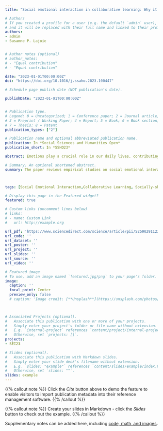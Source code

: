 ```yaml
---
title: "Social emotional interaction in collaborative learning: Why it matters and how can we measure it?"

# Authors
# If you created a profile for a user (e.g. the default `admin` user), write the username (folder name) here 
# and it will be replaced with their full name and linked to their profile.
authors:
- admin
- Susanne P. Lajoie


# Author notes (optional)
# author_notes:
# - "Equal contribution"
# - "Equal contribution"

date: "2023-01-01T00:00:00Z"
doi: "https://doi.org/10.1016/j.ssaho.2023.100447"

# Schedule page publish date (NOT publication's date).

publishDate: "2023-01-01T00:00:00Z"


# Publication type.
# Legend: 0 = Uncategorized; 1 = Conference paper; 2 = Journal article;
# 3 = Preprint / Working Paper; 4 = Report; 5 = Book; 6 = Book section;
# 7 = Thesis; 8 = Patent
publication_types: ["2"]

# Publication name and optional abbreviated publication name.
publication: In *Social Sciences and Humanities Open*
publication_short: In *SSHO23*

abstract: Emotions play a crucial role in our daily lives, contributing to our mental health as well as to our learning and performance efficiency. Emotions are easily influenced by the surrounding environment and objects, and in response, we may behave differently depending on the interaction between us and the object/environment, which shape social-emotional interactions. In collaborative contexts, social-emotional interactions can affect learners’ cognitive processes, collaboration satisfaction, and learning outcomes. This study selects and reviews current empirical findings on social emotional interactions in collaborative learning contexts, with a special focus on the function of social-emotional interactions in collaboration and how they are measured for research purposes. This paper synthesizes the major findings and addresses the important role shared-regulation plays in maintaining positive emotional interactions in collaborative learning. Furthermore, the paper identifies how emotions are studied in social-contexts and points out advanced methodological applications for future research. Finally, the paper calls for interventions on facilitating sound social emotional-interactions in collaborative learning by providing practical directions for educators and instructors.

# Summary. An optional shortened abstract.
summary: The paper reviews empirical studies on social emotional interactions in collaborative learning  contexts and summarizes implications and future directions in research and practical concerns.



tags: [Social Emotional Interaction,Collaborative Learning, Socially-shared Regulation]

# Display this page in the Featured widget?
featured: true

# Custom links (uncomment lines below)
# links:
# - name: Custom Link
#   url: http://example.org

url_pdf: 'https://www.sciencedirect.com/science/article/pii/S2590291123000529'
url_code: ''
url_dataset: ''
url_poster: ''
url_project: ''
url_slides: ''
url_source: ''
url_video: ''

# Featured image
# To use, add an image named `featured.jpg/png` to your page's folder. 
image:
  caption: ''
  focal_point: Center
  preview_only: false
  # caption: 'Image credit: [**Unsplash**](https://unsplash.com/photos/pLCdAaMFLTE)'
  


# Associated Projects (optional).
#   Associate this publication with one or more of your projects.
#   Simply enter your project's folder or file name without extension.
#   E.g. `internal-project` references `content/project/internal-project/index.md`.
#   Otherwise, set `projects: []`.
projects:
- SEI23

# Slides (optional).
#   Associate this publication with Markdown slides.
#   Simply enter your slide deck's filename without extension.
#   E.g. `slides: "example"` references `content/slides/example/index.md`.
#   Otherwise, set `slides: ""`.
slides: example
---
```


{{% callout note %}}
Click the *Cite* button above to demo the feature to enable visitors to import publication metadata into their reference management software.
{{% /callout %}}

{{% callout note %}}
Create your slides in Markdown - click the *Slides* button to check out the example.
{{% /callout %}}

Supplementary notes can be added here, including [code, math, and images](https://wowchemy.com/docs/writing-markdown-latex/).
